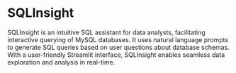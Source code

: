 # SQLInsight
 SQLInsight is an intuitive SQL assistant for data analysts, facilitating interactive querying of MySQL databases. It uses natural language prompts to generate SQL queries based on user questions about database schemas. With a user-friendly Streamlit interface, SQLInsight enables seamless data exploration and analysis in real-time.
